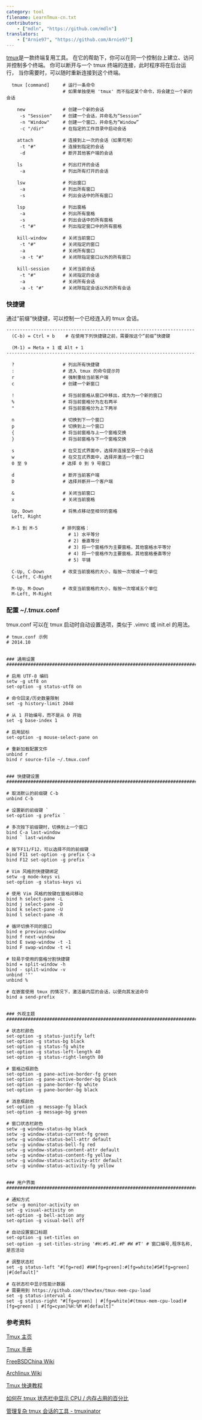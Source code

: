 ```yaml
---
category: tool
filename: LearnTmux-cn.txt
contributors:
    - ["mdln", "https://github.com/mdln"]
translators:
    - ["Arnie97", "https://github.com/Arnie97"]
---
```



[tmux](http://tmux.github.io)是一款终端复用工具。
在它的帮助下，你可以在同一个控制台上建立、访问并控制多个终端。
你可以断开与一个 tmux 终端的连接，此时程序将在后台运行，
当你需要时，可以随时重新连接到这个终端。

```
  tmux [command]     # 运行一条命令
                     # 如果单独使用 'tmux' 而不指定某个命令，将会建立一个新的会话

    new              # 创建一个新的会话
     -s "Session"    # 创建一个会话，并命名为“Session”
     -n "Window"     # 创建一个窗口，并命名为“Window”
     -c "/dir"       # 在指定的工作目录中启动会话

    attach           # 连接到上一次的会话（如果可用）
     -t "#"          # 连接到指定的会话
     -d              # 断开其他客户端的会话

    ls               # 列出打开的会话
     -a              # 列出所有打开的会话

    lsw              # 列出窗口
     -a              # 列出所有窗口
     -s              # 列出会话中的所有窗口

    lsp              # 列出窗格
     -a              # 列出所有窗格
     -s              # 列出会话中的所有窗格
     -t "#"          # 列出指定窗口中的所有窗格

    kill-window      # 关闭当前窗口
     -t "#"          # 关闭指定的窗口
     -a              # 关闭所有窗口
     -a -t "#"       # 关闭除指定窗口以外的所有窗口

    kill-session     # 关闭当前会话
     -t "#"          # 关闭指定的会话
     -a              # 关闭所有会话
     -a -t "#"       # 关闭除指定会话以外的所有会话
```


### 快捷键

通过“前缀”快捷键，可以控制一个已经连入的 tmux 会话。

```
----------------------------------------------------------------------
  (C-b) = Ctrl + b    # 在使用下列快捷键之前，需要按这个“前缀”快捷键

  (M-1) = Meta + 1 或 Alt + 1
----------------------------------------------------------------------

  ?                  # 列出所有快捷键
  :                  # 进入 tmux 的命令提示符
  r                  # 强制重绘当前客户端
  c                  # 创建一个新窗口

  !                  # 将当前窗格从窗口中移出，成为为一个新的窗口
  %                  # 将当前窗格分为左右两半
  "                  # 将当前窗格分为上下两半

  n                  # 切换到下一个窗口
  p                  # 切换到上一个窗口
  {                  # 将当前窗格与上一个窗格交换
  }                  # 将当前窗格与下一个窗格交换

  s                  # 在交互式界面中，选择并连接至另一个会话
  w                  # 在交互式界面中，选择并激活一个窗口
  0 至 9             # 选择 0 到 9 号窗口

  d                  # 断开当前客户端
  D                  # 选择并断开一个客户端

  &                  # 关闭当前窗口
  x                  # 关闭当前窗格

  Up, Down           # 将焦点移动至相邻的窗格
  Left, Right

  M-1 到 M-5         # 排列窗格：
                       # 1) 水平等分
                       # 2) 垂直等分
                       # 3) 将一个窗格作为主要窗格，其他窗格水平等分
                       # 4) 将一个窗格作为主要窗格，其他窗格垂直等分
                       # 5) 平铺

  C-Up, C-Down       # 改变当前窗格的大小，每按一次增减一个单位
  C-Left, C-Right

  M-Up, M-Down       # 改变当前窗格的大小，每按一次增减五个单位
  M-Left, M-Right
```


### 配置 ~/.tmux.conf

tmux.conf 可以在 tmux 启动时自动设置选项，类似于 .vimrc 或 init.el 的用法。

```
# tmux.conf 示例
# 2014.10


### 通用设置
###########################################################################

# 启用 UTF-8 编码
setw -g utf8 on
set-option -g status-utf8 on

# 命令回滚/历史数量限制
set -g history-limit 2048

# 从 1 开始编号，而不是从 0 开始
set -g base-index 1

# 启用鼠标
set-option -g mouse-select-pane on

# 重新加载配置文件
unbind r
bind r source-file ~/.tmux.conf


### 快捷键设置
###########################################################################

# 取消默认的前缀键 C-b
unbind C-b

# 设置新的前缀键 `
set-option -g prefix `

# 多次按下前缀键时，切换到上一个窗口
bind C-a last-window
bind ` last-window

# 按下F11/F12，可以选择不同的前缀键
bind F11 set-option -g prefix C-a
bind F12 set-option -g prefix `

# Vim 风格的快捷键绑定
setw -g mode-keys vi
set-option -g status-keys vi

# 使用 Vim 风格的按键在窗格间移动
bind h select-pane -L
bind j select-pane -D
bind k select-pane -U
bind l select-pane -R

# 循环切换不同的窗口
bind e previous-window
bind f next-window
bind E swap-window -t -1
bind F swap-window -t +1

# 较易于使用的窗格分割快捷键
bind = split-window -h
bind - split-window -v
unbind '"'
unbind %

# 在嵌套使用 tmux 的情况下，激活最内层的会话，以便向其发送命令
bind a send-prefix


### 外观主题
###########################################################################

# 状态栏颜色
set-option -g status-justify left
set-option -g status-bg black
set-option -g status-fg white
set-option -g status-left-length 40
set-option -g status-right-length 80

# 窗格边框颜色
set-option -g pane-active-border-fg green
set-option -g pane-active-border-bg black
set-option -g pane-border-fg white
set-option -g pane-border-bg black

# 消息框颜色
set-option -g message-fg black
set-option -g message-bg green

# 窗口状态栏颜色
setw -g window-status-bg black
setw -g window-status-current-fg green
setw -g window-status-bell-attr default
setw -g window-status-bell-fg red
setw -g window-status-content-attr default
setw -g window-status-content-fg yellow
setw -g window-status-activity-attr default
setw -g window-status-activity-fg yellow


### 用户界面
###########################################################################

# 通知方式
setw -g monitor-activity on
set -g visual-activity on
set-option -g bell-action any
set-option -g visual-bell off

# 自动设置窗口标题
set-option -g set-titles on
set-option -g set-titles-string '#H:#S.#I.#P #W #T' # 窗口编号,程序名称,是否活动

# 调整状态栏
set -g status-left "#[fg=red] #H#[fg=green]:#[fg=white]#S#[fg=green] |#[default]"

# 在状态栏中显示性能计数器
# 需要用到 https://github.com/thewtex/tmux-mem-cpu-load
set -g status-interval 4
set -g status-right "#[fg=green] | #[fg=white]#(tmux-mem-cpu-load)#[fg=green] | #[fg=cyan]%H:%M #[default]"
```


### 参考资料

[Tmux 主页](http://tmux.github.io)

[Tmux 手册](http://www.openbsd.org/cgi-bin/man.cgi/OpenBSD-current/man1/tmux.1?query=tmux)

[FreeBSDChina Wiki](https://wiki.freebsdchina.org/software/t/tmux)

[Archlinux Wiki](https://wiki.archlinux.org/index.php/Tmux_(简体中文))

[Tmux 快速教程](http://blog.jeswang.org/blog/2013/06/24/tmux-kuai-su-jiao-cheng)

[如何在 tmux 状态栏中显示 CPU / 内存占用的百分比](https://stackoverflow.com/questions/11558907/is-there-a-better-way-to-display-cpu-usage-in-tmux)

[管理复杂 tmux 会话的工具 - tmuxinator](https://github.com/tmuxinator/tmuxinator)

